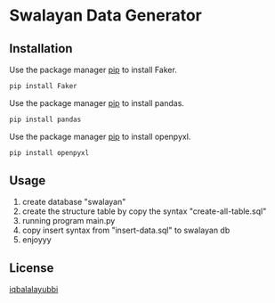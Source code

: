 # Swalayan Data Generator

## Installation

Use the package manager [pip](https://pip.pypa.io/en/stable/) to install Faker.

```bash
pip install Faker
```

Use the package manager [pip](https://pypi.org/project/pandas/) to install pandas.

```bash
pip install pandas
```

Use the package manager [pip](https://pypi.org/project/openpyxl/) to install openpyxl.

```bash
pip install openpyxl
```

## Usage

1. create database "swalayan"
2. create the structure table by copy the syntax "create-all-table.sql"
3. running program main.py
4. copy insert syntax from "insert-data.sql" to swalayan db
5. enjoyyy

## License

[iqbalalayubbi](https://github.com/iqbalalayubbi/)

